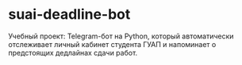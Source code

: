# suai-deadline-bot
Учебный проект: Telegram-бот на Python, который автоматически отслеживает личный кабинет студента ГУАП и напоминает о предстоящих дедлайнах сдачи работ.
